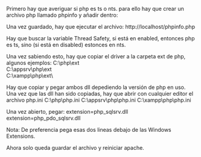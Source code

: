 Primero hay que averiguar si php es ts o nts. para ello hay que crear un archivo php llamado phpinfo y añadir dentro:
<?php phpinfo(); ?>

Una vez guardado, hay que ejecutar el archivo:
http://localhost/phpinfo.php

Hay que buscar la variable Thread Safety, si está en enabled, entonces php es ts, sino (si está en disabled) estonces en nts.

Una vez sabiendo esto, hay que copiar el driver a la carpeta ext de php, algunos ejemplos:
C:\php\ext\
C:\appsrv\php\ext\
C:\xampp\php\ext\

Hay que copiar y pegar ambos dll depediendo la versión de php en uso. Una vez que las dll han sido copiadas, hay que abrir con cualquier editor el archivo php.ini
C:\php\php.ini
C:\appsrv\php\php.ini
C:\xampp\php\php.ini

Una vez abierto, pegar:
extension=php_sqlsrv.dll
extension=php_pdo_sqlsrv.dll

Nota: De preferencia pega esas dos lineas debajo de las Windows Extensions.

Ahora solo queda guardar el archivo y reiniciar apache.
